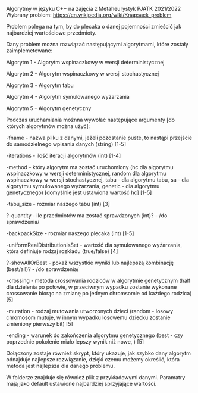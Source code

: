 Algorytmy w języku C++ na zajęcia z Metaheurystyk PJATK 2021/2022
Wybrany problem: https://en.wikipedia.org/wiki/Knapsack_problem

Problem polega na tym, by do plecaka o danej pojemności zmieścić jak najbardziej wartościowe przedmioty.

Dany problem można rozwiązać następującymi algorytmami, które zostały zaimplemetowane:

Algorytm 1 - Algorytm wspinaczkowy w wersji deterministycznej

Algorytm 2 - Algorytm wspinaczkowy w wersji stochastycznej

Algorytm 3 - Algorytm tabu

Algorytm 4 - Algorytm symulowanego wyżarzania

Algorytm 5 - Algorytm genetyczny


Podczas uruchamiania możnna wywołać następujące argumenty [do których algorytmów można użyć]:

-fname - nazwa pliku z danymi, jeżeli pozostanie puste, to nastąpi przejście do samodzielnego wpisania danych (string) [1-5]

-iterations - ilość iteracji algorytmów (int) [1-4]

-method - który algorytm ma zostać uruchomiony (hc dla algorytmu wspinaczkowy w wersji deterministycznej, random dla algorytmu wspinaczkowy w wersji stochastycznej, tabu - dla algorytmu tabu, sa - dla algorytmu symulowanego wyżarzania, genetic - dla algorytmu genetycznego) [domyślnie jest ustawiona wartość hc] [1-5]

-tabu_size - rozmiar naszego tabu (int) [3]

?-quantity - ile przedmiotów ma zostać sprawdzonych (int)? - /do sprawdzenia/

-backpackSize - rozmiar naszego plecaka (int) [1-5]

-uniformRealDistributionIsSet - wartość dla symulowanego wyżarzania, która definiuje rodzaj rozkładu (true/false) [4]

?-showAllOrBest - pokaż wszystkie wyniki lub najlepszą kombinację (best/all)? - /do sprawdzenia/

-crossing - metoda crossowania rodziców w algorytmie genetycznym (half dla dzielenia po połowie, w przeciwnym wypadku zostanie wykonane crossowanie biorąc na zmianę po jednym chromsomie od każdego rodzica) [5]

-mutation - rodzaj mutowania utworzonych dzieci (random - losowy chromosom mutuje, w innym wypadku losowemu dziecku zostanie zmieniony pierwszy bit) [5]

-ending - warunek do zakończenia algorytmu genetycznego (best - czy poprzednie pokolenie miało lepszy wynik niż nowe, ) [5]

Dołączony zostaje również skrypt, który ukazuje, jak szybko dany algorytm odnajduje najlepsze rozwiązanie, dzięki czemu możemy określić, która metoda jest najlepsza dla danego problemu.

W folderze znajduje się również plik z przykładowymi danymi. Paramatry mają jako default ustawione najbardziej sprzyjające wartości.
